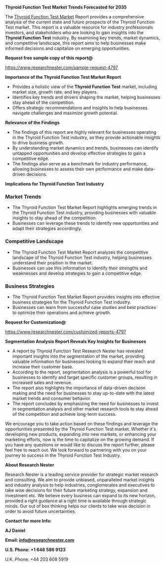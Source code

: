 ﻿<a name="_hlk168570615"></a><a name="_hlk168498031"></a>**Thyroid Function Test Market Trends Forecasted for 2035**

The [Thyroid Function Test Market](https://www.researchnester.com/reports/thyroid-function-test-market/4797) Report provides a comprehensive analysis of the current state and future prospects of the Thyroid Function Test market. This report is a valuable resource for industry professionals investors, and stakeholders who are looking to gain insights into the **Thyroid Function Test** industry. By examining key trends, market dynamics, and competitive landscape, this report aims to help businesses make informed decisions and capitalize on emerging opportunities.

**Request free sample copy of this report@**

<https://www.researchnester.com/sample-request-4797> 

**Importance of the Thyroid Function Test Market Report**

- Provides a holistic view of the **Thyroid Function Test** market, including market size, growth rate, and key players.
- Identifies key trends and drivers shaping the market, helping businesses stay ahead of the competition.
- Offers strategic recommendations and insights to help businesses navigate challenges and maximize growth potential.

**Relevance of the Findings**

- The findings of this report are highly relevant for businesses operating in the Thyroid Function Test industry, as they provide actionable insights to drive business growth.
- By understanding market dynamics and trends, businesses can identify untapped opportunities and develop effective strategies to gain a competitive edge.
- The findings also serve as a benchmark for industry performance, allowing businesses to assess their own performance and make data-driven decisions.

**Implications for Thyroid Function Test Industry**
### **Market Trends**
- The Thyroid Function Test Market Report highlights emerging trends in the Thyroid Function Test industry, providing businesses with valuable insights to stay ahead of the competition.
- Businesses can leverage these trends to identify new opportunities and adapt their strategies accordingly.
### **Competitive Landscape**
- The Thyroid Function Test Market Report analyzes the competitive landscape of the Thyroid Function Test industry, helping businesses understand their position in the market.
- Businesses can use this information to identify their strengths and weaknesses and develop strategies to gain a competitive edge.
### **Business Strategies**
- The Thyroid Function Test Market Report provides insights into effective business strategies for the Thyroid Function Test industry.
- Businesses can learn from successful case studies and best practices to optimize their operations and achieve growth.

**Request for Customization@**

<https://www.researchnester.com/customized-reports-4797> 

**Segmentation Analysis Report Reveals Key Insights for Businesses**

- A report by Thyroid Function Test Research Nester has revealed important insights into the segmentation of the market, providing valuable information for businesses looking to expand their reach and increase their customer base.
- According to the report, segmentation analysis is a powerful tool for businesses to identify and target specific customer groups, resulting in increased sales and revenue.
- The report also highlights the importance of data-driven decision making and the need for businesses to stay up-to-date with the latest market trends and consumer behavior.
- The report concludes by emphasizing the need for businesses to invest in segmentation analysis and other market research tools to stay ahead of the competition and achieve long-term success.

We encourage you to take action based on these findings and leverage the opportunities presented by the Thyroid Function Test market. Whether it's developing new products, expanding into new markets, or enhancing your marketing efforts, now is the time to capitalize on the growing demand. If you have any questions or would like to discuss the report further, please feel free to reach out. We look forward to partnering with you on your journey to success in the Thyroid Function Test Industry.

**About Research Nester**

Research Nester is a leading service provider for strategic market research and consulting. We aim to provide unbiased, unparalleled market insights and industry analysis to help industries, conglomerates and executives to take wise decisions for their future marketing strategy, expansion and investment etc. We believe every business can expand to its new horizon, provided a right guidance at a right time is available through strategic minds. Our out of box thinking helps our clients to take wise decision in order to avoid future uncertainties.

**Contact for more Info:**

**AJ Daniel**

**Email: info@researchnester.com**

**U.S. Phone: +1 646 586 9123**

U.K. Phone: +44 203 608 5919



